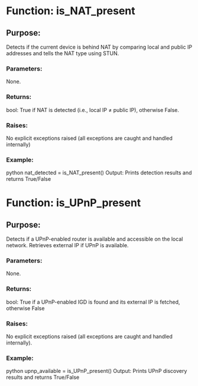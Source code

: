 # Function: is_NAT_present

## Purpose:   
Detects if the current device is behind NAT by comparing local and public IP addresses and tells the NAT type using STUN.

### Parameters:   
None.

### Returns:  
bool:
True if NAT is detected (i.e., local IP ≠ public IP), otherwise False.

### Raises:  
No explicit exceptions raised (all exceptions are caught and handled internally)

### Example:   
python
nat_detected = is_NAT_present()
Output: Prints detection results and returns True/False




# Function: is_UPnP_present

## Purpose:   
Detects if a UPnP-enabled router is available and accessible on the local network. Retrieves external IP if UPnP is available.

### Parameters:   
None.

### Returns:  
bool:
True if a UPnP-enabled IGD is found and its external IP is fetched, otherwise False

### Raises:  
No explicit exceptions raised (all exceptions are caught and handled internally).

### Example:   
python
upnp_available = is_UPnP_present()
Output: Prints UPnP discovery results and returns True/False